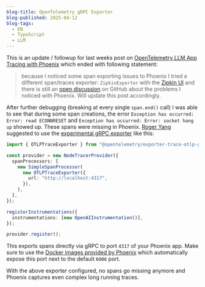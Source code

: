 ```yaml
---
blog-title: OpenTelemetry gRPC Exporter
blog-published: 2025-04-12
blog-tags:
  - EN
  - TypeScript
  - LLM
---
```


This is an update / followup for last weeks post on [OpenTelemetry LLM App Tracing with Phoenix](https://marc-julian.com/blog/posts/phoenixllmtracing/) which ended with following statement:

> because I noticed some span exporting issues to Phoenix I tried a different span/traces exporter: `ZipkinExporter` with the [Zipkin UI](https://zipkin.io/) and there is still an [open discussion](https://github.com/Arize-ai/phoenix/discussions/7041#discussioncomment-12736322) on GitHub about the problems I noticed with Phoenix. Will update this post accordingly.

After further debugging (breaking at every single `span.end()` call) I was able to see that during some span creations, the error `Exception has occurred: Error: read ECONNRESET` and `Exception has occurred: Error: socket hang up` showed up. These spans were missing in Phoenix. [Roger Yang](https://github.com/RogerHYang) suggested to use the [experimental gRPC exporter](https://www.npmjs.com/package/@opentelemetry/exporter-trace-otlp-grpc) like this:

```ts
import { OTLPTraceExporter } from "@opentelemetry/exporter-trace-otlp-grpc";

const provider = new NodeTracerProvider({
  spanProcessors: [
    new SimpleSpanProcessor(
      new OTLPTraceExporter({
        url: "http://localhost:4317",
      }),
    ),
  ],
});

registerInstrumentations({
  instrumentations: [new OpenAIInstrumentation()],
});

provider.register();
```

This exports spans directly via gRPC to port `4317` of your Phoenix app. Make sure to use the [Docker images provided by Phoenix](https://docs.arize.com/phoenix/self-hosting) which automatically expose this port next to the default `6006` port.

With the above exporter configured, no spans go missing anymore and Phoenix captures even complex long running traces.